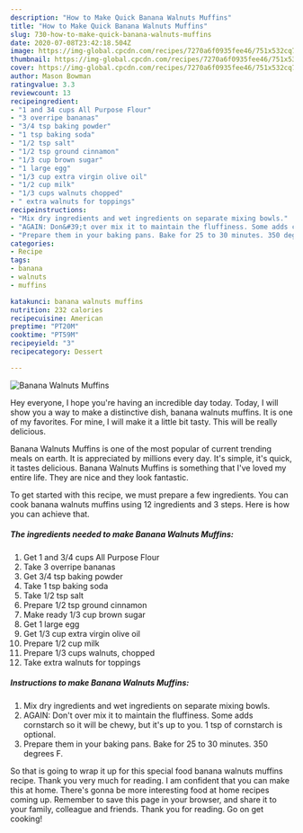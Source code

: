 ```yaml
---
description: "How to Make Quick Banana Walnuts Muffins"
title: "How to Make Quick Banana Walnuts Muffins"
slug: 730-how-to-make-quick-banana-walnuts-muffins
date: 2020-07-08T23:42:18.504Z
image: https://img-global.cpcdn.com/recipes/7270a6f0935fee46/751x532cq70/banana-walnuts-muffins-recipe-main-photo.jpg
thumbnail: https://img-global.cpcdn.com/recipes/7270a6f0935fee46/751x532cq70/banana-walnuts-muffins-recipe-main-photo.jpg
cover: https://img-global.cpcdn.com/recipes/7270a6f0935fee46/751x532cq70/banana-walnuts-muffins-recipe-main-photo.jpg
author: Mason Bowman
ratingvalue: 3.3
reviewcount: 13
recipeingredient:
- "1 and 34 cups All Purpose Flour"
- "3 overripe bananas"
- "3/4 tsp baking powder"
- "1 tsp baking soda"
- "1/2 tsp salt"
- "1/2 tsp ground cinnamon"
- "1/3 cup brown sugar"
- "1 large egg"
- "1/3 cup extra virgin olive oil"
- "1/2 cup milk"
- "1/3 cups walnuts chopped"
- " extra walnuts for toppings"
recipeinstructions:
- "Mix dry ingredients and wet ingredients on separate mixing bowls."
- "AGAIN: Don&#39;t over mix it to maintain the fluffiness. Some adds cornstarch so it will be chewy, but it&#39;s up to you. 1 tsp of cornstarch is optional."
- "Prepare them in your baking pans. Bake for 25 to 30 minutes. 350 degrees F."
categories:
- Recipe
tags:
- banana
- walnuts
- muffins

katakunci: banana walnuts muffins 
nutrition: 232 calories
recipecuisine: American
preptime: "PT20M"
cooktime: "PT59M"
recipeyield: "3"
recipecategory: Dessert

---
```



![Banana Walnuts Muffins](https://img-global.cpcdn.com/recipes/7270a6f0935fee46/751x532cq70/banana-walnuts-muffins-recipe-main-photo.jpg)

Hey everyone, I hope you're having an incredible day today. Today, I will show you a way to make a distinctive dish, banana walnuts muffins. It is one of my favorites. For mine, I will make it a little bit tasty. This will be really delicious.

Banana Walnuts Muffins is one of the most popular of current trending meals on earth. It is appreciated by millions every day. It's simple, it's quick, it tastes delicious. Banana Walnuts Muffins is something that I've loved my entire life. They are nice and they look fantastic.




To get started with this recipe, we must prepare a few ingredients. You can cook banana walnuts muffins using 12 ingredients and 3 steps. Here is how you can achieve that.

<!--inarticleads1-->

##### The ingredients needed to make Banana Walnuts Muffins:

1. Get 1 and 3/4 cups All Purpose Flour
1. Take 3 overripe bananas
1. Get 3/4 tsp baking powder
1. Take 1 tsp baking soda
1. Take 1/2 tsp salt
1. Prepare 1/2 tsp ground cinnamon
1. Make ready 1/3 cup brown sugar
1. Get 1 large egg
1. Get 1/3 cup extra virgin olive oil
1. Prepare 1/2 cup milk
1. Prepare 1/3 cups walnuts, chopped
1. Take  extra walnuts for toppings




<!--inarticleads2-->

##### Instructions to make Banana Walnuts Muffins:

1. Mix dry ingredients and wet ingredients on separate mixing bowls.
1. AGAIN: Don&#39;t over mix it to maintain the fluffiness. Some adds cornstarch so it will be chewy, but it&#39;s up to you. 1 tsp of cornstarch is optional.
1. Prepare them in your baking pans. Bake for 25 to 30 minutes. 350 degrees F.




So that is going to wrap it up for this special food banana walnuts muffins recipe. Thank you very much for reading. I am confident that you can make this at home. There's gonna be more interesting food at home recipes coming up. Remember to save this page in your browser, and share it to your family, colleague and friends. Thank you for reading. Go on get cooking!
